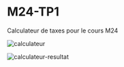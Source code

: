 # M24-TP1
Calculateur de taxes pour le cours M24

![calculateur](https://github.com/melbosse/M24-TP1/assets/127343358/4ffe70bf-1a09-4976-96bb-74c68f6b0023)

![calculateur-resultat](https://github.com/melbosse/M24-TP1/assets/127343358/cca44532-cab6-4c50-aed5-2c64bef2dfb3)
